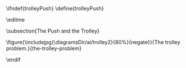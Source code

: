 \ifndef{trolleyPush}
\define{trolleyPush}

\editme

\subsection{The Push and the Trolley}

\figure{\includejpg{\diagramsDir/ai/trolley2}{80%}{negate}}{The trolley problem.}{the-trolley-problem}

\endif
